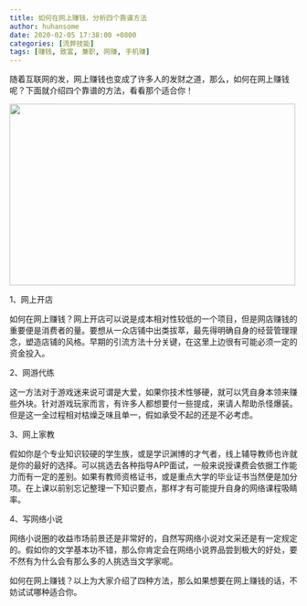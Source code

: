 ```yaml
---
title: 如何在网上赚钱，分析四个靠谱方法
author: huhansome
date: 2020-02-05 17:38:00 +0800
categories: [流弊技能]
tags: [赚钱, 致富, 兼职, 网赚, 手机赚]
---
```



随着互联网的发，网上赚钱也变成了许多人的发财之道，那么，如何在网上赚钱呢？下面就介绍四个靠谱的方法，看看那个适合你！

<img src="http://www.jinduoxia.com.cn/d/file/2020-09-20/5d62f1672e1df71bfeecc7a76ec972db.jpg" style="width: 500px; height: 318px;"/>

1、网上开店

如何在网上赚钱？网上开店可以说是成本相对性较低的一个项目，但是网店赚钱的重要便是消费者的量。要想从一众店铺中出类拔萃，最先得明确自身的经营管理理念，塑造店铺的风格。早期的引流方法十分关键，在这里上边很有可能必须一定的资金投入。

2、网游代练

这一方法对于游戏迷来说可谓是大爱，如果你技术性够硬，就可以凭自身本领来赚些外块。针对游戏玩家而言，有许多人都想要付一些提成，来请人帮助杀怪爆装。但是这一全过程相对枯燥乏味且单一，假如承受不起的还是不必考虑。

3、网上家教

假如你是个专业知识较硬的学生族，或是学识渊博的才气者，线上辅导教师也许就是你的最好的选择。可以挑选去各种指导APP面试，一般来说授课费会依据工作能力而有一定的差别。如果有教师资格证书，或是重点大学的毕业证书当然便是加分项。在上课以前别忘记整理一下知识要点，那样才有可能提升自身的网络课程吸睛率。

4、写网络小说

网络小说圈的收益市场前景还是非常好的，自然写网络小说对文采还是有一定规定的。假如你的文学基本功不错，那么你肯定会在网络小说界品尝到极大的好处，要不然有为什么会有那么多的人挑选当文学家呢。

如何在网上赚钱？以上为大家介绍了四种方法，那么如果想要在网上赚钱的话，不妨试试哪种适合你。